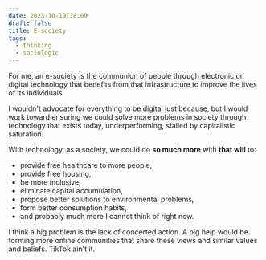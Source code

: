 ```yaml
---
date: 2023-10-19T18:09
draft: false
title: E-society
tags:
  - thinking
  - sociologic
---
```

For me, an e-society is the communion of people through electronic or digital technology that benefits from that infrastructure to improve the lives of its individuals.

I wouldn't advocate for everything to be digital just because, but I would work toward ensuring we could solve more problems in society through technology that exists today, underperforming, stalled by capitalistic saturation.

With technology, as a society, we could do **so much more** with **that will** to:

- provide free healthcare to more people,
- provide free housing,
- be more inclusive,
- eliminate capital accumulation,
- propose better solutions to environmental problems,
- form better consumption habits,
- and probably much more I cannot think of right now.

I think a big problem is the lack of concerted action. A big help would be forming more online communities that share these views and similar values and beliefs. TikTok ain't it.